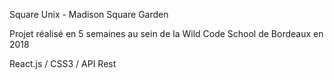 Square Unix - Madison Square Garden

Projet réalisé en 5 semaines au sein de la Wild Code School de Bordeaux en 2018

React.js / CSS3 / API Rest


